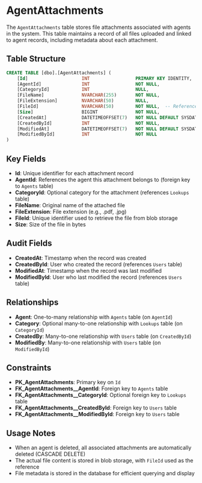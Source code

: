 # AgentAttachments

The `AgentAttachments` table stores file attachments associated with agents in the system. This table maintains a record of all files uploaded and linked to agent records, including metadata about each attachment.

## Table Structure
```sql
CREATE TABLE [dbo].[AgentAttachments] (
    [Id]                    INT                 PRIMARY KEY IDENTITY,
    [AgentId]               INT                 NOT NULL,
    [CategoryId]            INT                 NULL,
    [FileName]              NVARCHAR(255)       NOT NULL,
    [FileExtension]         NVARCHAR(50)        NULL,
    [FileId]                NVARCHAR(50)        NOT NULL,  -- Reference to blob storage
    [Size]                  BIGINT              NOT NULL,
    [CreatedAt]             DATETIMEOFFSET(7)   NOT NULL DEFAULT SYSDATETIMEOFFSET(),
    [CreatedById]           INT                 NOT NULL,
    [ModifiedAt]            DATETIMEOFFSET(7)   NOT NULL DEFAULT SYSDATETIMEOFFSET(),
    [ModifiedById]          INT                 NOT NULL
)
```

## Key Fields
- **Id**: Unique identifier for each attachment record
- **AgentId**: References the agent this attachment belongs to (foreign key to `Agents` table)
- **CategoryId**: Optional category for the attachment (references `Lookups` table)
- **FileName**: Original name of the attached file
- **FileExtension**: File extension (e.g., .pdf, .jpg)
- **FileId**: Unique identifier used to retrieve the file from blob storage
- **Size**: Size of the file in bytes

## Audit Fields
- **CreatedAt**: Timestamp when the record was created
- **CreatedById**: User who created the record (references `Users` table)
- **ModifiedAt**: Timestamp when the record was last modified
- **ModifiedById**: User who last modified the record (references `Users` table)

## Relationships
- **Agent**: One-to-many relationship with `Agents` table (on `AgentId`)
- **Category**: Optional many-to-one relationship with `Lookups` table (on `CategoryId`)
- **CreatedBy**: Many-to-one relationship with `Users` table (on `CreatedById`)
- **ModifiedBy**: Many-to-one relationship with `Users` table (on `ModifiedById`)

## Constraints
- **PK_AgentAttachments**: Primary key on `Id`
- **FK_AgentAttachments__AgentId**: Foreign key to `Agents` table
- **FK_AgentAttachments__CategoryId**: Optional foreign key to `Lookups` table
- **FK_AgentAttachments__CreatedById**: Foreign key to `Users` table
- **FK_AgentAttachments__ModifiedById**: Foreign key to `Users` table

## Usage Notes
- When an agent is deleted, all associated attachments are automatically deleted (CASCADE DELETE)
- The actual file content is stored in blob storage, with `FileId` used as the reference
- File metadata is stored in the database for efficient querying and display
